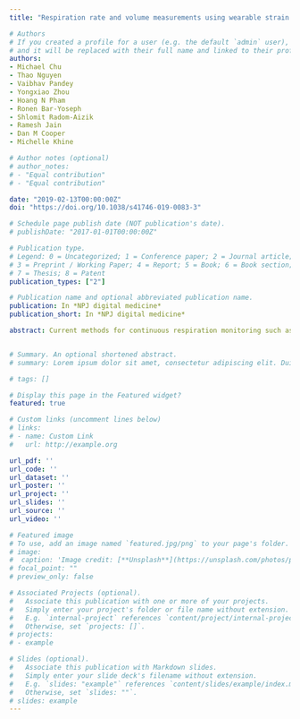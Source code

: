 ```yaml
---
title: "Respiration rate and volume measurements using wearable strain sensors"

# Authors
# If you created a profile for a user (e.g. the default `admin` user), write the username (folder name) here 
# and it will be replaced with their full name and linked to their profile.
authors:
- Michael Chu
- Thao Nguyen
- Vaibhav Pandey
- Yongxiao Zhou
- Hoang N Pham
- Ronen Bar-Yoseph
- Shlomit Radom-Aizik
- Ramesh Jain
- Dan M Cooper
- Michelle Khine

# Author notes (optional)
# author_notes:
# - "Equal contribution"
# - "Equal contribution"

date: "2019-02-13T00:00:00Z"
doi: "https://doi.org/10.1038/s41746-019-0083-3"

# Schedule page publish date (NOT publication's date).
# publishDate: "2017-01-01T00:00:00Z"

# Publication type.
# Legend: 0 = Uncategorized; 1 = Conference paper; 2 = Journal article;
# 3 = Preprint / Working Paper; 4 = Report; 5 = Book; 6 = Book section;
# 7 = Thesis; 8 = Patent
publication_types: ["2"]

# Publication name and optional abbreviated publication name.
publication: In *NPJ digital medicine*
publication_short: In *NPJ digital medicine*

abstract: Current methods for continuous respiration monitoring such as respiratory inductive or optoelectronic plethysmography are limited to clinical or research settings; most wearable systems reported only measures respiration rate. Here we introduce a wearable sensor capable of simultaneously measuring both respiration rate and volume with high fidelity. Our disposable respiration sensor with a Band-Aid© like formfactor can measure both respiration rate and volume by simply measuring the local strain of the ribcage and abdomen during breathing. We demonstrate that both metrics are highly correlated to measurements from a medical grade continuous spirometer on participants at rest. Additionally, we also show that the system is capable of detecting respiration under various ambulatory conditions. Because these low-powered piezo-resistive sensors can be integrated with wireless Bluetooth units, they can be useful in monitoring patients with chronic respiratory diseases in everyday settings.


# Summary. An optional shortened abstract.
# summary: Lorem ipsum dolor sit amet, consectetur adipiscing elit. Duis posuere tellus ac convallis placerat. Proin tincidunt magna sed ex sollicitudin condimentum.

# tags: []

# Display this page in the Featured widget?
featured: true

# Custom links (uncomment lines below)
# links:
# - name: Custom Link
#   url: http://example.org

url_pdf: ''
url_code: ''
url_dataset: ''
url_poster: ''
url_project: ''
url_slides: ''
url_source: ''
url_video: ''

# Featured image
# To use, add an image named `featured.jpg/png` to your page's folder. 
# image:
#  caption: 'Image credit: [**Unsplash**](https://unsplash.com/photos/pLCdAaMFLTE)'
# focal_point: ""
# preview_only: false

# Associated Projects (optional).
#   Associate this publication with one or more of your projects.
#   Simply enter your project's folder or file name without extension.
#   E.g. `internal-project` references `content/project/internal-project/index.md`.
#   Otherwise, set `projects: []`.
# projects:
# - example

# Slides (optional).
#   Associate this publication with Markdown slides.
#   Simply enter your slide deck's filename without extension.
#   E.g. `slides: "example"` references `content/slides/example/index.md`.
#   Otherwise, set `slides: ""`.
# slides: example
---
```



